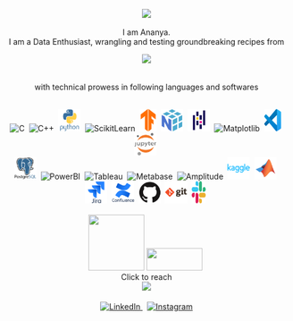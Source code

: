 <div id="header" align="center">
  
  <img src="https://media.giphy.com/media/vTNWp0OA3qg9dBzhog/giphy.gif" width="150"/><br>
  
  I am Ananya.<br>
  I am a Data Enthusiast, wrangling and testing groundbreaking recipes from <br>
  
  <img src="https://media.giphy.com/media/j1bgJMzlUv3hYqKDK4/giphy.gif" width="300"/><br>
  <br>
  
  with technical prowess in following languages and softwares<br>
  <br>
  
  <img src="https://github.com/abrahamcalf/programming-languages-logos/blob/master/src/c/c.svg" title="C Programming" alt="C" width="40" height="40"/>&nbsp;
  <img src="https://github.com/abrahamcalf/programming-languages-logos/blob/master/src/cpp/cpp.svg" title="C++" alt="C++" width="40" height="40"/>&nbsp;
  <img src="https://github.com/devicons/devicon/blob/master/icons/python/python-original-wordmark.svg" title="Python" alt="Python" width="40" height="40"/>&nbsp;
  <img src="https://pulplearning.altervista.org/wp-content/uploads/2021/03/1280px-Scikit_learn_logo_small.svg_-960x517.png" title="ScikitLearn" alt="ScikitLearn" width="50" height="25"/>&nbsp;
  <img src="https://github.com/devicons/devicon/blob/master/icons/tensorflow/tensorflow-original.svg" title="TensorFlow"  alt="TensorFlow" width="30" height="40"/>&nbsp;
  <img src="https://github.com/devicons/devicon/blob/master/icons/numpy/numpy-original.svg" title="NumPy" alt="NumPy" width="40" height="40"/>&nbsp;
  <img src="https://github.com/devicons/devicon/blob/master/icons/pandas/pandas-original.svg" title="Pandas" alt="Pandas" width="40" height="40"/>&nbsp;
  <img src="https://github.com/gilbarbara/logos/blob/main/logos/matplotlib.svg" title="Matplotlib" alt="Matplotlib" width="40" height="40"/>&nbsp;
  <img src="https://github.com/devicons/devicon/blob/master/icons/vscode/vscode-original.svg" title="VSCode" alt="VSCode" width="30" height="40"/>&nbsp;
  <img src="https://github.com/devicons/devicon/blob/master/icons/jupyter/jupyter-original-wordmark.svg" title="Jupyter" alt="Jupyter" width="40" height="40"/>&nbsp;<br>
  <img src="https://github.com/devicons/devicon/blob/master/icons/postgresql/postgresql-original-wordmark.svg" title="PostgreSQL" alt="PostgreSQL" width="40" height="40"/>&nbsp;
  <img src="https://github.com/gilbarbara/logos/blob/main/logos/microsoft-power-bi.svg" title="PowerBI" alt="PowerBI" width="20" height="40"/>&nbsp;
  <img src="https://cdn2.iconfinder.com/data/icons/mixd/512/3_tableau-512.png" title="Tableau" alt="Tableau" width="30" height="40"/>&nbsp;
  <img src="https://github.com/gilbarbara/logos/blob/main/logos/metabase.svg" title="Metabase" alt="Metabase" width="30" height="40"/>&nbsp;
  <img src="https://github.com/gilbarbara/logos/blob/main/logos/amplitude-icon.svg" title="Amplitude" alt="Amplitude" width="30" height="40"/>&nbsp;
  <img src="https://github.com/devicons/devicon/blob/master/icons/kaggle/kaggle-original-wordmark.svg" title="Kaggle" alt="Kaggle" width="40" height="40"/>&nbsp;
  <img src="https://github.com/devicons/devicon/blob/master/icons/matlab/matlab-original.svg"  title="MatLab" alt="MatLab" width="40" height="40"/>&nbsp;
  <img src="https://github.com/devicons/devicon/blob/master/icons/jira/jira-original-wordmark.svg" title="Jira" alt="Jira" width="40" height="40"/>&nbsp;
  <img src="https://github.com/devicons/devicon/blob/master/icons/confluence/confluence-original-wordmark.svg" title="Confluence" alt="Confluence" width="40" height="40"/>&nbsp;
  <img src="https://github.com/devicons/devicon/blob/master/icons/github/github-original.svg" title="GitHub" alt="Github" width="40" height="40"/>&nbsp;
  <img src="https://github.com/devicons/devicon/blob/master/icons/git/git-original-wordmark.svg" title="Git" alt="Git" width="40" height="40"/>&nbsp; 
  <img src="https://github.com/devicons/devicon/blob/master/icons/slack/slack-original.svg" title="Slack"  alt="Slack" width="25" height="40"/>&nbsp;<br>
  <br>
  <img src="https://www.ischool.berkeley.edu/sites/default/files/styles/fullscreen/public/event_teaser_image/ml-at-b.png?itok=W9si17Kf" width="100" height="100"/> <img src="https://media.giphy.com/media/9JwWAFSXIy3g1bzVTg/giphy.gif" width="100" height="40"/>&nbsp;<br>
  Click to reach<br><img src="https://media.giphy.com/media/L0q2q4GH1MZpG6kNOj/giphy.gif" width="70"/><br>
  <br>
  <a href="https://www.linkedin.com/in/ananya-swami-259504121/">
    <img src="https://github.com/gilbarbara/logos/blob/main/logos/linkedin.svg" title="LinkedIn" alt="LinkedIn" width="100" height="50"/>
  </a>&nbsp;
  <a href="https://www.instagram.com/the_psycho_brat/">
    <img src="https://www.pinclipart.com/picdir/big/119-1198369_instagram-2016-logo-svg-vector-amp-png-transparent.png" title="Instagram" alt="Instagram" width="50" height="50"/>
  </a>
</div>
